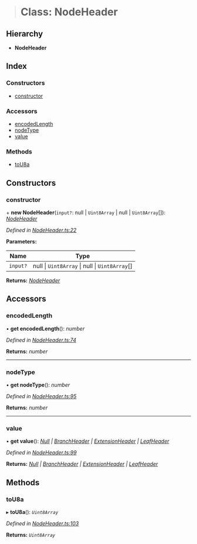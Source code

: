 > # Class: NodeHeader

## Hierarchy

* **NodeHeader**

## Index

### Constructors

* [constructor](_nodeheader_.nodeheader.md#constructor)

### Accessors

* [encodedLength](_nodeheader_.nodeheader.md#encodedlength)
* [nodeType](_nodeheader_.nodeheader.md#nodetype)
* [value](_nodeheader_.nodeheader.md#value)

### Methods

* [toU8a](_nodeheader_.nodeheader.md#tou8a)

## Constructors

###  constructor

\+ **new NodeHeader**(`input?`: null | `Uint8Array` | null | `Uint8Array`[]): *[NodeHeader](_nodeheader_.nodeheader.md)*

*Defined in [NodeHeader.ts:22](https://github.com/polkadot-js/common/blob/09e0b80/packages/trie-codec/src/NodeHeader.ts#L22)*

**Parameters:**

Name | Type |
------ | ------ |
`input?` | null \| `Uint8Array` \| null \| `Uint8Array`[] |

**Returns:** *[NodeHeader](_nodeheader_.nodeheader.md)*

## Accessors

###  encodedLength

• **get encodedLength**(): *number*

*Defined in [NodeHeader.ts:74](https://github.com/polkadot-js/common/blob/09e0b80/packages/trie-codec/src/NodeHeader.ts#L74)*

**Returns:** *number*

___

###  nodeType

• **get nodeType**(): *number*

*Defined in [NodeHeader.ts:95](https://github.com/polkadot-js/common/blob/09e0b80/packages/trie-codec/src/NodeHeader.ts#L95)*

**Returns:** *number*

___

###  value

• **get value**(): *[Null](../modules/_nodeheader_.md#null) | [BranchHeader](../modules/_nodeheader_.md#branchheader) | [ExtensionHeader](../modules/_nodeheader_.md#extensionheader) | [LeafHeader](../modules/_nodeheader_.md#leafheader)*

*Defined in [NodeHeader.ts:99](https://github.com/polkadot-js/common/blob/09e0b80/packages/trie-codec/src/NodeHeader.ts#L99)*

**Returns:** *[Null](../modules/_nodeheader_.md#null) | [BranchHeader](../modules/_nodeheader_.md#branchheader) | [ExtensionHeader](../modules/_nodeheader_.md#extensionheader) | [LeafHeader](../modules/_nodeheader_.md#leafheader)*

## Methods

###  toU8a

▸ **toU8a**(): *`Uint8Array`*

*Defined in [NodeHeader.ts:103](https://github.com/polkadot-js/common/blob/09e0b80/packages/trie-codec/src/NodeHeader.ts#L103)*

**Returns:** *`Uint8Array`*
